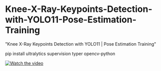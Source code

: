 # Knee-X-Ray-Keypoints-Detection-with-YOLO11-Pose-Estimation-Training
"Knee X-Ray Keypoints Detection with YOLO11 | Pose Estimation Training"



 pip install ultralytics supervision typer opencv-python


[![Watch the video](https://github.com/pyresearch/Knee-X-Ray-Keypoints-Detection-with-YOLO11-Pose-Estimation-Training/blob/main/annotated_demo.jpg)](https://www.youtube.com/watch?v=yhnCQkXvUCY&t=75s)

